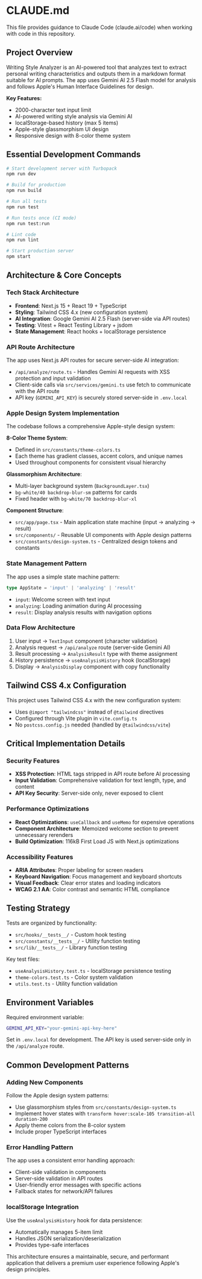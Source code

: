 # CLAUDE.md

This file provides guidance to Claude Code (claude.ai/code) when working with code in this repository.

## Project Overview

Writing Style Analyzer is an AI-powered tool that analyzes text to extract personal writing characteristics and outputs them in a markdown format suitable for AI prompts. The app uses Gemini AI 2.5 Flash model for analysis and follows Apple's Human Interface Guidelines for design.

**Key Features:**
- 2000-character text input limit
- AI-powered writing style analysis via Gemini AI
- localStorage-based history (max 5 items)
- Apple-style glassmorphism UI design
- Responsive design with 8-color theme system

## Essential Development Commands

```bash
# Start development server with Turbopack
npm run dev

# Build for production
npm run build

# Run all tests
npm run test

# Run tests once (CI mode)
npm run test:run

# Lint code
npm run lint

# Start production server
npm start
```

## Architecture & Core Concepts

### Tech Stack Architecture
- **Frontend**: Next.js 15 + React 19 + TypeScript
- **Styling**: Tailwind CSS 4.x (new configuration system)
- **AI Integration**: Google Gemini AI 2.5 Flash (server-side via API routes)
- **Testing**: Vitest + React Testing Library + jsdom
- **State Management**: React hooks + localStorage persistence

### API Route Architecture
The app uses Next.js API routes for secure server-side AI integration:
- `/api/analyze/route.ts` - Handles Gemini AI requests with XSS protection and input validation
- Client-side calls via `src/services/gemini.ts` use fetch to communicate with the API route
- API key (`GEMINI_API_KEY`) is securely stored server-side in `.env.local`

### Apple Design System Implementation
The codebase follows a comprehensive Apple-style design system:

**8-Color Theme System**: 
- Defined in `src/constants/theme-colors.ts` 
- Each theme has gradient classes, accent colors, and unique names
- Used throughout components for consistent visual hierarchy

**Glassmorphism Architecture**:
- Multi-layer background system (`BackgroundLayer.tsx`)
- `bg-white/40 backdrop-blur-sm` patterns for cards
- Fixed header with `bg-white/70 backdrop-blur-xl`

**Component Structure**:
- `src/app/page.tsx` - Main application state machine (input → analyzing → result)
- `src/components/` - Reusable UI components with Apple design patterns
- `src/constants/design-system.ts` - Centralized design tokens and constants

### State Management Pattern
The app uses a simple state machine pattern:
```typescript
type AppState = 'input' | 'analyzing' | 'result'
```
- `input`: Welcome screen with text input
- `analyzing`: Loading animation during AI processing  
- `result`: Display analysis results with navigation options

### Data Flow Architecture
1. User input → `TextInput` component (character validation)
2. Analysis request → `/api/analyze` route (server-side Gemini AI)
3. Result processing → `AnalysisResult` type with theme assignment
4. History persistence → `useAnalysisHistory` hook (localStorage)
5. Display → `AnalysisDisplay` component with copy functionality

## Tailwind CSS 4.x Configuration

This project uses Tailwind CSS 4.x with the new configuration system:
- Uses `@import "tailwindcss"` instead of `@tailwind` directives
- Configured through Vite plugin in `vite.config.ts`
- No `postcss.config.js` needed (handled by `@tailwindcss/vite`)

## Critical Implementation Details

### Security Features
- **XSS Protection**: HTML tags stripped in API route before AI processing
- **Input Validation**: Comprehensive validation for text length, type, and content
- **API Key Security**: Server-side only, never exposed to client

### Performance Optimizations
- **React Optimizations**: `useCallback` and `useMemo` for expensive operations
- **Component Architecture**: Memoized welcome section to prevent unnecessary rerenders
- **Build Optimization**: 116kB First Load JS with Next.js optimizations

### Accessibility Features
- **ARIA Attributes**: Proper labeling for screen readers
- **Keyboard Navigation**: Focus management and keyboard shortcuts
- **Visual Feedback**: Clear error states and loading indicators
- **WCAG 2.1 AA**: Color contrast and semantic HTML compliance

## Testing Strategy

Tests are organized by functionality:
- `src/hooks/__tests__/` - Custom hook testing
- `src/constants/__tests__/` - Utility function testing  
- `src/lib/__tests__/` - Library function testing

Key test files:
- `useAnalysisHistory.test.ts` - localStorage persistence testing
- `theme-colors.test.ts` - Color system validation
- `utils.test.ts` - Utility function validation

## Environment Variables

Required environment variable:
```bash
GEMINI_API_KEY="your-gemini-api-key-here"
```
Set in `.env.local` for development. The API key is used server-side only in the `/api/analyze` route.

## Common Development Patterns

### Adding New Components
Follow the Apple design system patterns:
- Use glassmorphism styles from `src/constants/design-system.ts`
- Implement hover states with `transform hover:scale-105 transition-all duration-200`
- Apply theme colors from the 8-color system
- Include proper TypeScript interfaces

### Error Handling Pattern
The app uses a consistent error handling approach:
- Client-side validation in components
- Server-side validation in API routes  
- User-friendly error messages with specific actions
- Fallback states for network/API failures

### localStorage Integration
Use the `useAnalysisHistory` hook for data persistence:
- Automatically manages 5-item limit
- Handles JSON serialization/deserialization
- Provides type-safe interfaces

This architecture ensures a maintainable, secure, and performant application that delivers a premium user experience following Apple's design principles.